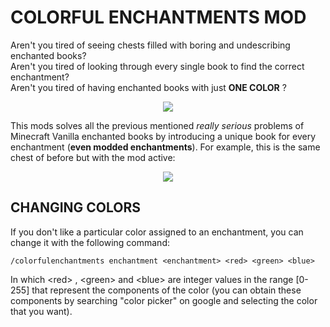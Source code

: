# COLORFUL ENCHANTMENTS MOD

Aren't you tired of seeing chests filled with boring and undescribing enchanted books?  
Aren't you tired of looking through every single book to find the correct enchantment?  
Aren't you tired of having enchanted books with just <b>ONE COLOR</b> ?  

<p align="center">
<img src=https://i.imgur.com/NAGKm5H.png>
</p>

This mods solves all the previous mentioned <i>really serious</i> problems of Minecraft Vanilla enchanted books by introducing a unique book for every enchantment (<b>even modded enchantments</b>).  For example, this is the same chest of before but with the mod active:  

<p align="center">
<img src=https://i.imgur.com/w9iu5AT.png>
</p>

## CHANGING COLORS
If you don't like a particular color assigned to an enchantment, you can change it with the following command:  
```
/colorfulenchantments enchantment <enchantment> <red> <green> <blue>
```
In which &lt;red&gt; , &lt;green&gt; and &lt;blue&gt; are integer values in the range [0-255] that represent the components of the color (you can obtain these components by searching "color picker" on google and selecting the color that you want).
